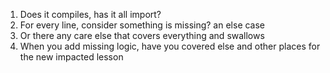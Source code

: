 1. Does it compiles, has it all import?
2. For every line, consider something is missing? an else case
3. Or there any care else that covers everything and swallows
4. When you add missing logic, have you covered else and other places for the new impacted lesson